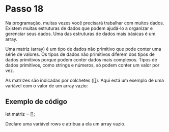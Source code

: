 # Passo 18

Na programação, muitas vezes você precisará trabalhar com muitos dados. Existem muitas estruturas de dados que podem ajudá-lo a organizar e gerenciar seus dados. Uma das estruturas de dados mais básicas é um array.

Uma matriz (array) é um tipo de dados não primitivo que pode conter uma série de valores. Os tipos de dados não primitivos diferem dos tipos de dados primitivos porque podem conter dados mais complexos. Tipos de dados primitivos, como strings e números, só podem conter um valor por vez.

As matrizes são indicadas por colchetes ([]). Aqui está um exemplo de uma variável com o valor de um array vazio:

## Exemplo de código

let matriz = [];

Declare uma variável rows e atribua a ela um array vazio.